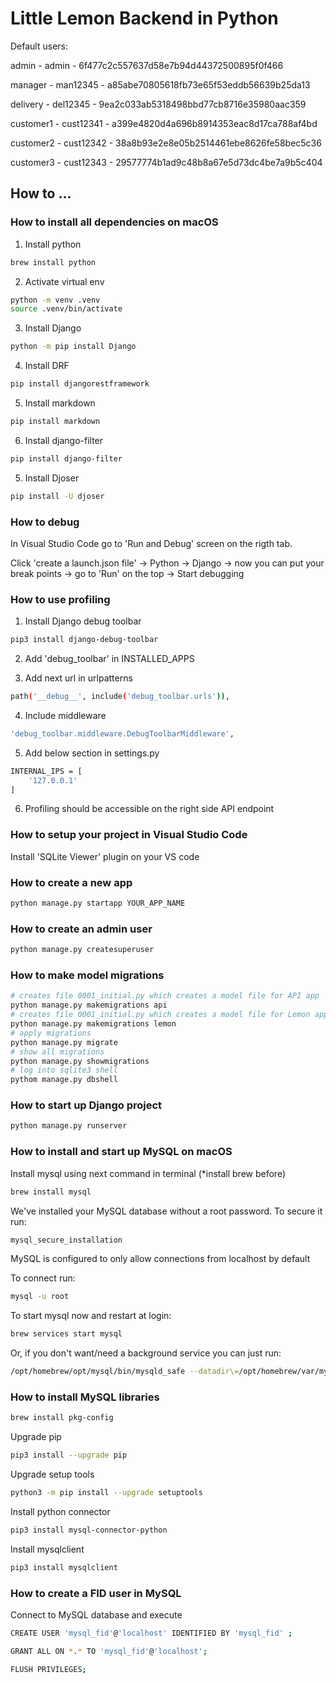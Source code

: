 # Little Lemon Backend in Python

Default users:

admin - admin - 6f477c2c557637d58e7b94d44372500895f0f466

manager - man12345 - a85abe70805618fb73e65f53eddb56639b25da13

delivery - del12345 - 9ea2c033ab5318498bbd77cb8716e35980aac359

customer1 - cust12341 - a399e4820d4a696b8914353eac8d17ca788af4bd

customer2 - cust12342 - 38a8b93e2e8e05b2514461ebe8626fe58bec5c36

customer3 - cust12343 - 29577774b1ad9c48b8a67e5d73dc4be7a9b5c404

## How to ...

### How to install all dependencies on macOS

1. Install python
```bash
brew install python
```

2. Activate virtual env
```bash
python -m venv .venv
source .venv/bin/activate
```

3. Install Django
```bash
python -m pip install Django
```

4. Install DRF
```bash
pip install djangorestframework
```

5. Install markdown
```bash
pip install markdown
```

6. Install django-filter
```bash
pip install django-filter
```

5. Install Djoser
```bash
pip install -U djoser
```

### How to debug

In Visual Studio Code go to 'Run and Debug' screen on the rigth tab.

Click 'create a launch.json file' -> Python -> Django -> now you can put your break points -> go to 'Run' on the top -> Start debugging

### How to use profiling

1. Install Django debug toolbar
```bash
pip3 install django-debug-toolbar
```

2. Add 'debug_toolbar' in INSTALLED_APPS

3. Add next url in urlpatterns
```bash
path('__debug__', include('debug_toolbar.urls')),
```

4. Include middleware
```bash
'debug_toolbar.middleware.DebugToolbarMiddleware',
```

5. Add below section in settings.py
```bash
INTERNAL_IPS = [
    '127.0.0.1'
]
```

6. Profiling should be accessible on the right side API endpoint


### How to setup your project in Visual Studio Code

Install 'SQLite Viewer' plugin on your VS code

### How to create a new app

```bash
python manage.py startapp YOUR_APP_NAME
```

### How to create an admin user

```bash
python manage.py createsuperuser
```

### How to make model migrations

```bash
# creates file 0001_initial.py which creates a model file for API app
python manage.py makemigrations api
# creates file 0001_initial.py which creates a model file for Lemon app
python manage.py makemigrations lemon
# apply migrations
python manage.py migrate
# show all migrations
python manage.py showmigrations
# log into sqlite3 shell
pythom manage.py dbshell
```

### How to start up Django project

```bash
python manage.py runserver
```

### How to install and start up MySQL on macOS
Install mysql using next command in terminal (*install brew before)

```bash
brew install mysql
```

We've installed your MySQL database without a root password. To secure it run:
```bash
mysql_secure_installation
```

MySQL is configured to only allow connections from localhost by default

To connect run:
```bash
mysql -u root
```

To start mysql now and restart at login:
```bash
brew services start mysql
```
Or, if you don't want/need a background service you can just run:
```bash
/opt/homebrew/opt/mysql/bin/mysqld_safe --datadir\=/opt/homebrew/var/mysql
```

### How to install MySQL libraries

```bash
brew install pkg-config
```

Upgrade pip
```bash
pip3 install --upgrade pip
```

Upgrade setup tools
```bash
python3 -m pip install --upgrade setuptools
```

Install python connector
```bash
pip3 install mysql-connector-python
```

Install mysqlclient
```bash
pip3 install mysqlclient
```

### How to create a FID user in MySQL

Connect to MySQL database and execute
```bash
CREATE USER 'mysql_fid'@'localhost' IDENTIFIED BY 'mysql_fid' ;
```

```bash
GRANT ALL ON *.* TO 'mysql_fid'@'localhost';
```

```bash
FLUSH PRIVILEGES;
```